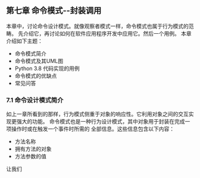 ## 第七章 命令模式--封装调用
本章中，讨论命令设计模式。就像观察者模式一样，命令模式也属于行为模式的范畴。
先介绍它，再讨论如何在软件应用程序开发中应用它。然后一个用例。
本章介绍如下主题：
* 命令模式简介
* 命令模式及其UML图
* Python 3.8 代码实现的用例
* 命令模式的优缺点
* 常见问答

### 7.1 命令设计模式简介
如上一章所看到的那样，行为模式侧重于对象的响应性。它利用对象之间的交互实现更强大的功能。
命令模式也是一种行为设计模式，其中对象用于封装在完成一项操作时或在触发一个事件时所需的
全部信息。这些信息包含以下内容：
* 方法名称
* 拥有方法的对象
* 方法参数的值

让我们

